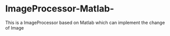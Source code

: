 # ImageProcessor-Matlab-
This is a ImageProcessor based on Matlab which can implement the change of Image
